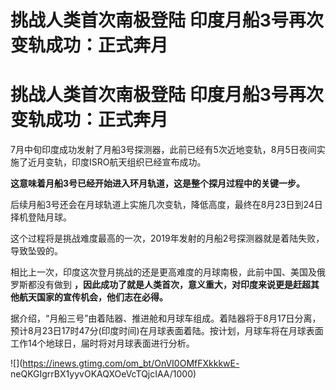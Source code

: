 # 挑战人类首次南极登陆 印度月船3号再次变轨成功：正式奔月

# 挑战人类首次南极登陆 印度月船3号再次变轨成功：正式奔月

7月中旬印度成功发射了月船3号探测器，此前已经有5次近地变轨，8月5日夜间实施了近月变轨，印度ISRO航天组织已经宣布成功。

**这意味着月船3号已经开始进入环月轨道，这是整个探月过程中的关键一步。**

后续月船3号还会在月球轨道上实施几次变轨，降低高度，最终在8月23日到24日择机登陆月球。

这个过程将是挑战难度最高的一次，2019年发射的月船2号探测器就是着陆失败，导致坠毁的。

相比上一次，印度这次登月挑战的还是更高难度的月球南极，此前中国、美国及俄罗斯都没有做到
**，因此成功了就是人类首次，意义重大，对印度来说更是赶超其他航天国家的宣传机会，他们志在必得。**

据介绍，“月船三号”由着陆器、推进舱和月球车组成。着陆器将于8月17日分离，预计8月23日17时47分(印度时间)在月球表面着陆。按计划，月球车将在月球表面工作14个地球日，届时将对月球表面进行分析。

![](https://inews.gtimg.com/om_bt/OnVI0OMfFXkkkwE-
neQKGIgrrBX1yyvOKAQXOeVcTQjcIAA/1000)

